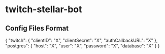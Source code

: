 # twitch-stellar-bot

## Config Files Format

{
  "twitch": {
    "clientID": "X",
    "clientSecret": "X",
    "authCallbackURL": "X"
  },
  "postgres": {
    "host": "X",
    "user": "X",
    "password": "X",
    "database": "X"
  }
}